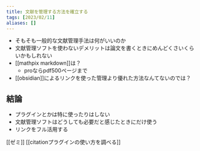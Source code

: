 ```yaml
---
title: 文献を管理する方法を確立する
tags: [2023/02/11]
aliases: []
---
```


- そもそも一般的な文献管理手法は何がいいのか
- 文献管理ソフトを使わないデメリットは論文を書くときにめんどくさいくらいかもしれない
- [[mathpix markdown]]は？
	- proならpdf500ページまで
- [[obsidian]]によるリンクを使った管理より優れた方法なんてないのでは？

## 結論
- プラグインとかは特に使ったりはしない
- 文献管理ソフトはどうしても必要だと感じたときにだけ使う
- リンクをフル活用する

[[ゼミ]]
[[citationプラグインの使い方を調べる]]